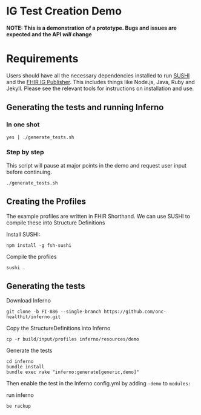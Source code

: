 # IG Test Creation Demo

**NOTE: This is a demonstration of a prototype.  Bugs and issues are expected and the API _will_ change**

# Requirements
Users should have all the necessary dependencies installed to run [SUSHI](https://github.com/FHIR/sushi) and the [FHIR IG Publisher](https://confluence.hl7.org/display/FHIR/IG+Publisher+Documentation).  This includes things like Node.js, Java, Ruby and Jekyll.  Please see the relevant tools for instructions on installation and use.

## Generating the tests and running Inferno

### In one shot

```shell
yes | ./generate_tests.sh
```

### Step by step

This script will pause at major points in the demo and request user input before continuing.

```shell
./generate_tests.sh
```

## Creating the Profiles

The example profiles are written in FHIR Shorthand.  We can use SUSHI to compile these into Structure Definitions

Install SUSHI:
```shell
npm install -g fsh-sushi
```

Compile the profiles

```shell
sushi .
```

## Generating the tests

Download Inferno

```shell
git clone -b FI-886 --single-branch https://github.com/onc-healthit/inferno.git
```

Copy the StructureDefinitions into Inferno

```shell
cp -r build/input/profiles inferno/resources/demo
```

Generate the tests

```shell
cd inferno
bundle install
bundle exec rake "inferno:generate[generic,demo]"
```

Then enable the test in the Inferno config.yml by adding `-demo` to `modules:`

run inferno

```shell
be rackup
```